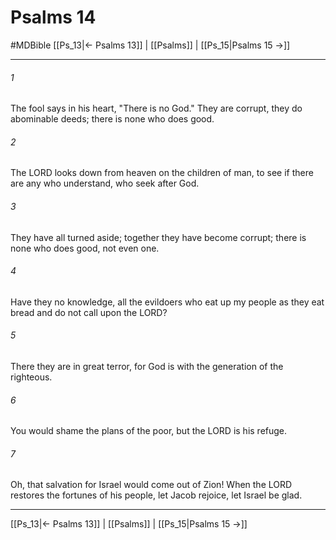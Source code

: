 # Psalms 14
#MDBible
[[Ps_13|← Psalms 13]] | [[Psalms]] | [[Ps_15|Psalms 15 →]]

***

###### 1 

The fool says in his heart, "There is no God." They are corrupt, they do abominable deeds; there is none who does good. 

###### 2 

The LORD looks down from heaven on the children of man, to see if there are any who understand, who seek after God. 

###### 3 

They have all turned aside; together they have become corrupt; there is none who does good, not even one. 

###### 4 

Have they no knowledge, all the evildoers who eat up my people as they eat bread and do not call upon the LORD? 

###### 5 

There they are in great terror, for God is with the generation of the righteous. 

###### 6 

You would shame the plans of the poor, but the LORD is his refuge. 

###### 7 

Oh, that salvation for Israel would come out of Zion! When the LORD restores the fortunes of his people, let Jacob rejoice, let Israel be glad. 

***

[[Ps_13|← Psalms 13]] | [[Psalms]] | [[Ps_15|Psalms 15 →]]

